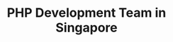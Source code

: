 ---
title: PHP Development Team in Singapore
permalink: /landings/php-developer-singapore
technology: PHP
location: Singapore
---